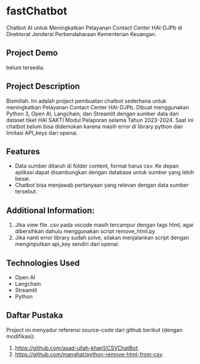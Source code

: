 # fastChatbot

Chatbot AI untuk Meningkatkan Pelayanan Contact Center HAI-DJPb di Direktorat Jenderal Perbendaharaan Kementerian Keuangan.

## Project Demo

belum tersedia.

## Project Description

Bismillah.
Ini adalah project pembuatan chatbot sederhana untuk meningkatkan Pelayanan Contact Center HAI-DJPb. Dibuat menggunakan Python 3, Open AI, Langchain, dan Streamlit dengan sumber data dari dataset tiket HAI SAKTI Modul Pelaporan selama Tahun 2023-2024. Saat ini chatbot belum bisa didemokan karena masih error di library python dan limitasi API_keys dari openai.

## Features

- Data sumber ditaruh di folder content, format harus csv. Ke depan aplikasi dapat disambungkan dengan database untuk sumber yang lebih besar.
- Chatbot bisa menjawab pertanyaan yang relevan dengan data sumber tersebut.

## Additional Information:

1. Jika view file .csv pada vscode masih tercampur dengan tags html, agar dibersihkan dahulu menggunakan script remove_html.py
2. Jika nanti error library sudah solve, silakan menjalankan script dengan menginputkan api_key sendiri dari openai.

## Technologies Used

- Open AI
- Langchain
- Streamlit
- Python

## Daftar Pustaka

Project ini menyadur referensi source-code dari github berikut (dengan modifikasi):

1. https://github.com/asad-ullah-khan1/CSVChatBot;
2. https://github.com/manghat/python-remove-html-from-csv.
